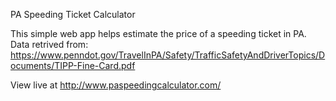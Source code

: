 PA Speeding Ticket Calculator 

This simple web app helps estimate the price of a speeding ticket in PA. Data retrived from: https://www.penndot.gov/TravelInPA/Safety/TrafficSafetyAndDriverTopics/Documents/TIPP-Fine-Card.pdf

View live at http://www.paspeedingcalculator.com/
